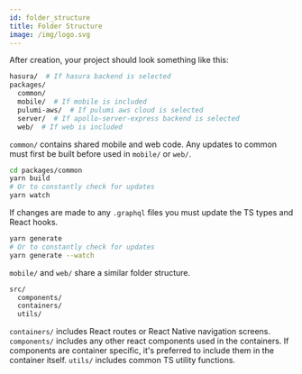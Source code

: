 ```yaml
---
id: folder_structure
title: Folder Structure
image: /img/logo.svg
---
```


After creation, your project should look something like this:

```bash
hasura/  # If hasura backend is selected
packages/
  common/
  mobile/  # If mobile is included
  pulumi-aws/  # If pulumi aws cloud is selected
  server/  # If apollo-server-express backend is selected
  web/  # If web is included
```

`common/` contains shared mobile and web code. Any updates to common must first be built before used in `mobile/` or `web/`.

```bash
cd packages/common
yarn build
# Or to constantly check for updates
yarn watch
```

If changes are made to any `.graphql` files you must update the TS types and React hooks.

```bash
yarn generate
# Or to constantly check for updates
yarn generate --watch
```

`mobile/` and `web/` share a similar folder structure.

```bash
src/
  components/
  containers/
  utils/
```

`containers/` includes React routes or React Native navigation screens. `components/` includes any other react components used in the containers. If components are container specific, it's preferred to include them in the container itself. `utils/` includes common TS utility functions.
